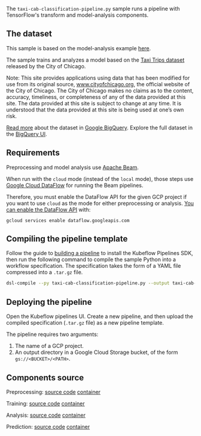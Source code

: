 The `taxi-cab-classification-pipeline.py` sample runs a pipeline with TensorFlow's transform and model-analysis components.

## The dataset

This sample is based on the model-analysis example [here](https://github.com/tensorflow/model-analysis/tree/master/examples/chicago_taxi).

The sample trains and analyzes a model based on the [Taxi Trips dataset](https://data.cityofchicago.org/Transportation/Taxi-Trips/wrvz-psew)
released by the City of Chicago.

Note: This site provides applications using data that has been modified
for use from its original source, www.cityofchicago.org, the official website of
the City of Chicago. The City of Chicago makes no claims as to the content,
accuracy, timeliness, or completeness of any of the data provided at this site.
The data provided at this site is subject to change at any time. It is understood
that the data provided at this site is being used at one’s own risk.

[Read more](https://cloud.google.com/bigquery/public-data/chicago-taxi) about the
dataset in [Google BigQuery](https://cloud.google.com/bigquery/). Explore the
full dataset in the
[BigQuery UI](https://bigquery.cloud.google.com/dataset/bigquery-public-data:chicago_taxi_trips).

## Requirements

Preprocessing and model analysis use [Apache Beam](https://beam.apache.org/).

When run with the `cloud` mode (instead of the `local` mode), those steps use [Google Cloud DataFlow](https://beam.apache.org/) for running the Beam pipelines.

Therefore, you must enable the DataFlow API for the given GCP project if you want to use `cloud` as the mode for either preprocessing or analysis. [You can enable the DataFlow API](https://cloud.google.com/endpoints/docs/openapi/enable-api) with:

```
gcloud services enable dataflow.googleapis.com
```

## Compiling the pipeline template

Follow the guide to [building a pipeline](https://www.kubeflow.org/docs/guides/pipelines/build-pipeline/) to install the Kubeflow Pipelines SDK, then run the following command to compile the sample Python into a workflow specification. The specification takes the form of a YAML file compressed into a `.tar.gz` file.

```bash
dsl-compile --py taxi-cab-classification-pipeline.py --output taxi-cab-classification-pipeline.tar.gz
```

## Deploying the pipeline

Open the Kubeflow pipelines UI. Create a new pipeline, and then upload the compiled specification (`.tar.gz` file) as a new pipeline template.

The pipeline requires two arguments:

1. The name of a GCP project.
2. An output directory in a Google Cloud Storage bucket, of the form `gs://<BUCKET>/<PATH>`.

## Components source

Preprocessing:
  [source code](https://github.com/kubeflow/pipelines/tree/master/components/dataflow/tft/src) 
  [container](https://github.com/kubeflow/pipelines/tree/master/components/dataflow/tft)

Training:
  [source code](https://github.com/kubeflow/pipelines/tree/master/components/kubeflow/launcher/src) 
  [container](https://github.com/kubeflow/pipelines/tree/master/components/kubeflow/launcher)

Analysis:
  [source code](https://github.com/kubeflow/pipelines/tree/master/components/dataflow/tfma/src) 
  [container](https://github.com/kubeflow/pipelines/tree/master/components/dataflow/tfma)

Prediction:
  [source code](https://github.com/kubeflow/pipelines/tree/master/components/dataflow/predict/src) 
  [container](https://github.com/kubeflow/pipelines/tree/master/components/dataflow/predict)
